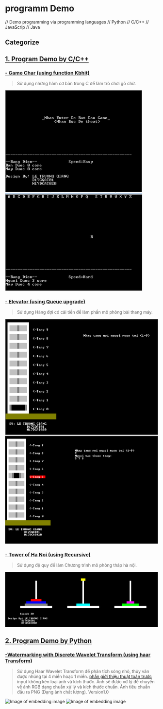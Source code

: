 # programm Demo
// Demo programming via programming languages // Python //  C/C++  // JavaScrip // Java 

## Categorize
## [1. Program Demo by C/C++ ](https://github.com/TrG-1999/programming/tree/master/ProgamDemo/DemoCorC2plus)

### [- Game Char (using function Kbhit)](https://github.com/TrG-1999/programming/tree/master/ProgamDemo/DemoCorC2plus/GameChar.c)

>Sử dụng những hàm cơ bản trong C để làm trò chơi gõ chữ.

![Image of game char](https://github.com/TrG-1999/programming/blob/master/ProgamDemo/DemoCorC2plus/gamechar1.PNG)
![Image of game char](https://github.com/TrG-1999/programming/blob/master/ProgamDemo/DemoCorC2plus/gamechar2.PNG)

### [- Elevator (using Queue upgrade)](https://github.com/TrG-1999/programming/tree/master/ProgamDemo/DemoCorC2plus/N17DCAT020_Elevator.c)

>Sử dụng Hàng đợi có cải tiến để làm phần mô phỏng bài thang máy.

![Image of game char](https://github.com/TrG-1999/programming/blob/master/ProgamDemo/DemoCorC2plus/elevator1.PNG)
![Image of game char](https://github.com/TrG-1999/programming/blob/master/ProgamDemo/DemoCorC2plus/elevator2.PNG)

### [- Tower of Ha Noi (using Recursive)](https://github.com/TrG-1999/programming/tree/master/ProgamDemo/DemoCorC2plus/N17DCAT020_Tower.c)

>Sử dụng đệ quy để làm Chương trình mô phỏng tháp hà nội.

![Image of game char](https://github.com/TrG-1999/programming/blob/master/ProgamDemo/DemoCorC2plus/tower.PNG)

## [2. Program Demo by Python ](https://github.com/TrG-1999/programming/tree/master/ProgamDemo/DemoPython)

### [-Watermarking with Discrete Wavelet Transform (using haar Transform)](https://github.com/TrG-1999/programming/tree/master/ProgamDemo/DemoPython/Watermark_With_DWT)

>Sử dụng Haar Wavelet Transform để phân tích sóng nhỏ, thủy vân được nhúng tại 4 miền hoạc 1 miền. [phần giới thiệu thuật toán trước](https://github.com/TrG-1999/programming/blob/master/Algorithm/General/README.md)
>input không kén loại ảnh và kích thước. Ảnh sẽ được xử lý để chuyển về ảnh RGB dạng chuẩn xử lý và kích thước chuẩn.
> Ảnh tiêu chuẩn đầu ra PNG (Dạng ảnh chất lượng). Version1.0

![Image of embedding image](https://github.com/TrG-1999/programming/tree/master/ProgamDemo/DemoPython/embedding_DWT.PNG)
![Image of embedding image](https://github.com/TrG-1999/programming/tree/master/ProgamDemo/DemoPython/exacting_DWT.PNG)
